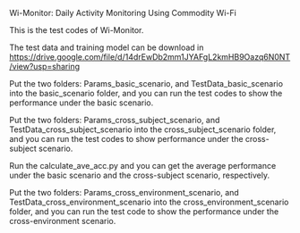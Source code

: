 Wi-Monitor: Daily Activity Monitoring Using Commodity Wi-Fi

This is the test codes of Wi-Monitor.

The test data and training model can be download in https://drive.google.com/file/d/14drEwDb2mm1JYAFgL2kmHB9Oazq6N0NT/view?usp=sharing

Put the two folders: Params_basic_scenario, and TestData_basic_scenario into the basic_scenario folder, and you can run the test codes to show the performance under the basic scenario.

Put the two folders: Params_cross_subject_scenario, and TestData_cross_subject_scenario into the cross_subject_scenario folder, and you can run the test codes to show performance under the cross-subject scenario.

Run the calculate_ave_acc.py and you can get the average performance under the basic scenario and the cross-subject scenario, respectively.

Put the two folders: Params_cross_environment_scenario, and TestData_cross_environment_scenario into the cross_environment_scenario folder, and you can run the test code to show the performance under the cross-environment scenario.
